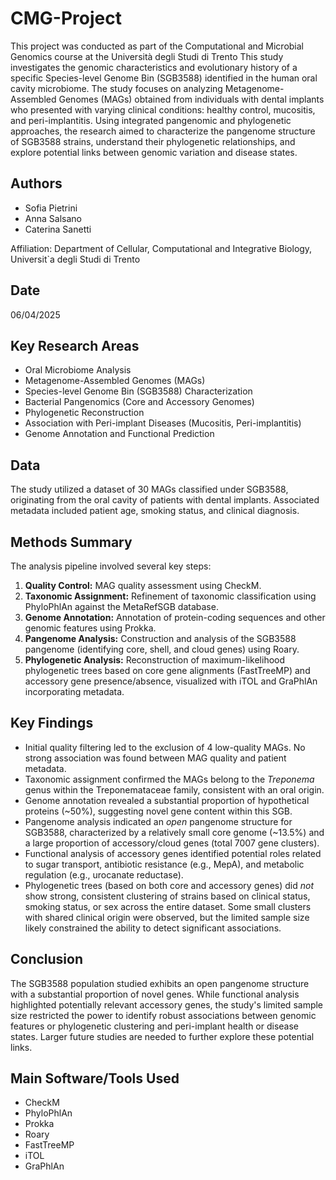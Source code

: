 # CMG-Project
This project was conducted as part of the Computational and Microbial Genomics course at the Università degli Studi di Trento
This study investigates the genomic characteristics and evolutionary history of a specific Species-level Genome Bin (SGB3588) identified in the human oral cavity microbiome. The study focuses on analyzing Metagenome-Assembled Genomes (MAGs) obtained from individuals with dental implants who presented with varying clinical conditions: healthy control, mucositis, and peri-implantitis. Using integrated pangenomic and phylogenetic approaches, the research aimed to characterize the pangenome structure of SGB3588 strains, understand their phylogenetic relationships, and explore potential links between genomic variation and disease states.

## Authors

*   Sofia Pietrini
*   Anna Salsano
*   Caterina Sanetti

Affiliation: Department of Cellular, Computational and Integrative Biology, Universit`a degli Studi di Trento

## Date

06/04/2025

## Key Research Areas

*   Oral Microbiome Analysis
*   Metagenome-Assembled Genomes (MAGs)
*   Species-level Genome Bin (SGB3588) Characterization
*   Bacterial Pangenomics (Core and Accessory Genomes)
*   Phylogenetic Reconstruction
*   Association with Peri-implant Diseases (Mucositis, Peri-implantitis)
*   Genome Annotation and Functional Prediction

## Data

The study utilized a dataset of 30 MAGs classified under SGB3588, originating from the oral cavity of patients with dental implants. Associated metadata included patient age, smoking status, and clinical diagnosis.

## Methods Summary

The analysis pipeline involved several key steps:

1.  **Quality Control:** MAG quality assessment using CheckM.
2.  **Taxonomic Assignment:** Refinement of taxonomic classification using PhyloPhlAn against the MetaRefSGB database.
3.  **Genome Annotation:** Annotation of protein-coding sequences and other genomic features using Prokka.
4.  **Pangenome Analysis:** Construction and analysis of the SGB3588 pangenome (identifying core, shell, and cloud genes) using Roary.
5.  **Phylogenetic Analysis:** Reconstruction of maximum-likelihood phylogenetic trees based on core gene alignments (FastTreeMP) and accessory gene presence/absence, visualized with iTOL and GraPhlAn incorporating metadata.

## Key Findings

*   Initial quality filtering led to the exclusion of 4 low-quality MAGs. No strong association was found between MAG quality and patient metadata.
*   Taxonomic assignment confirmed the MAGs belong to the *Treponema* genus within the Treponemataceae family, consistent with an oral origin.
*   Genome annotation revealed a substantial proportion of hypothetical proteins (~50%), suggesting novel gene content within this SGB.
*   Pangenome analysis indicated an *open* pangenome structure for SGB3588, characterized by a relatively small core genome (~13.5%) and a large proportion of accessory/cloud genes (total 7007 gene clusters).
*   Functional analysis of accessory genes identified potential roles related to sugar transport, antibiotic resistance (e.g., MepA), and metabolic regulation (e.g., urocanate reductase).
*   Phylogenetic trees (based on both core and accessory genes) did *not* show strong, consistent clustering of strains based on clinical status, smoking status, or sex across the entire dataset. Some small clusters with shared clinical origin were observed, but the limited sample size likely constrained the ability to detect significant associations.

## Conclusion

The SGB3588 population studied exhibits an open pangenome structure with a substantial proportion of novel genes. While functional analysis highlighted potentially relevant accessory genes, the study's limited sample size restricted the power to identify robust associations between genomic features or phylogenetic clustering and peri-implant health or disease states. Larger future studies are needed to further explore these potential links.

## Main Software/Tools Used

*   CheckM
*   PhyloPhlAn
*   Prokka
*   Roary
*   FastTreeMP
*   iTOL
*   GraPhlAn

